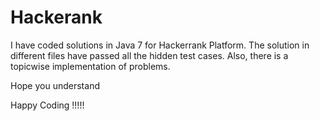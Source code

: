 # Hackerank



I have coded solutions in Java 7 for Hackerrank Platform. The solution in different files have passed all the hidden test cases. Also, there is a topicwise implementation of problems.

Hope you understand

Happy Coding !!!!!

